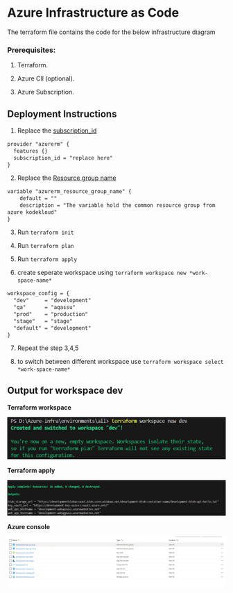 # Azure Infrastructure as Code

The terraform file contains the code for the below infrastructure diagram

### Prerequisites:

1.  Terraform.

1.  Azure ClI (optional).
1.  Azure Subscription.

## Deployment Instructions

1. Replace the [subscription_id](./Azure-infra/environments/all/provider.tf#1)

```hcl
provider "azurerm" {
  features {}
  subscription_id = "replace here"
}
```

2. Replace the [Resource group name](./global/data-source.tf#1)

```HCL
variable "azurerm_resource_group_name" {
    default = ""
    description = "The variable hold the common resource group from azure kodekloud"
}
```

3. Run `terraform init`

4. Run `terraform plan`

5. Run `terraform apply`

6. create seperate workspace using `terraform workspace new *work-space-name*`

```hcl
workspace_config = {
  "dev"     = "development"
  "qa"      = "aqassu"
  "prod"    = "production"
  "stage"   = "stage"
  "default" = "development"
}
```

7. Repeat the step 3,4,5

8. to switch between different workspace use `terraform workspace select *work-space-name*`

## Output for workspace dev

**Terraform workspace**

![terraform-workspace](./images/terraform-workspace.PNG)

**Terraform apply**

![terraform-apply](./images/terraform-apply.PNG)

**Azure console**

![azure-console](./images/azure-infra.PNG)
